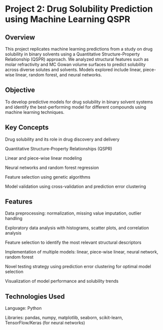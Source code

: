 # Project 2: Drug Solubility Prediction using Machine Learning QSPR
## Overview

This project replicates machine learning predictions from a study on drug solubility in binary solvents using a Quantitative Structure-Property Relationship (QSPR) approach. We analyzed structural features such as molar refractivity and MC Gowan volume surfaces to predict solubility across diverse solutes and solvents. Models explored include linear, piece-wise linear, random forest, and neural networks.

## Objective

To develop predictive models for drug solubility in binary solvent systems and identify the best-performing model for different compounds using machine learning techniques.

## Key Concepts

Drug solubility and its role in drug discovery and delivery

Quantitative Structure-Property Relationships (QSPR)

Linear and piece-wise linear modeling

Neural networks and random forest regression

Feature selection using genetic algorithms

Model validation using cross-validation and prediction error clustering

## Features

Data preprocessing: normalization, missing value imputation, outlier handling

Exploratory data analysis with histograms, scatter plots, and correlation analysis

Feature selection to identify the most relevant structural descriptors

Implementation of multiple models: linear, piece-wise linear, neural network, random forest

Novel testing strategy using prediction error clustering for optimal model selection

Visualization of model performance and solubility trends

## Technologies Used

Language: Python

Libraries: pandas, numpy, matplotlib, seaborn, scikit-learn, TensorFlow/Keras (for neural networks)

